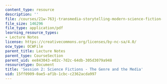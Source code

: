 ```yaml
---
content_type: resource
description: ''
file: /courses/21w-763j-transmedia-storytelling-modern-science-fiction-spring-2014/15ff09090ae5af1b1cbcc2362acda997_MIT21W_763JS14_Session_2.pdf
file_size: 146296
file_type: application/pdf
learning_resource_types:
- Lecture Notes
license: https://creativecommons.org/licenses/by-nc-sa/4.0/
ocw_type: OCWFile
parent_title: Lecture Notes
parent_type: CourseSection
parent_uid: ee843043-e02c-7d2c-64db-305d3079a948
resourcetype: Document
title: 'Session 2: Science Fictions - The Genre and the Media'
uid: 15ff0909-0ae5-af1b-1cbc-c2362acda997
---
```


